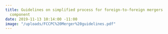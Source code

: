 ```yaml
---
title: Guidelines on simplified process for foreign-to-foreign mergers with Nigerian
  component
date: 2019-11-13 10:14:00 -11:00
image: "/uploads/FCCPC%20Merger%20guidelines.pdf"
---
```


